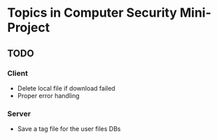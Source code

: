 # Topics in Computer Security Mini-Project #

## TODO ##
### Client ###
* Delete local file if download failed
* Proper error handling

### Server ###
* Save a tag file for the user files DBs
